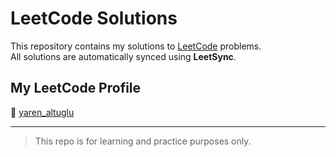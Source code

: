 # LeetCode Solutions

This repository contains my solutions to [LeetCode](https://leetcode.com) problems.  
All solutions are automatically synced using **LeetSync**.

## My LeetCode Profile
🔗 [yaren_altuglu](https://leetcode.com/u/yaren_altuglu/)

---
> This repo is for learning and practice purposes only.
